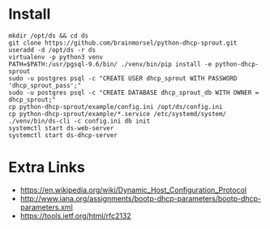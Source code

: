 # Install

    mkdir /opt/ds && cd ds
    git clone https://github.com/brainmorsel/python-dhcp-sprout.git
    useradd -d /opt/ds -r ds
    virtualenv -p python3 venv
    PATH=$PATH:/usr/pgsql-9.6/bin/ ./venv/bin/pip install -e python-dhcp-sprout
    sudo -u postgres psql -c "CREATE USER dhcp_sprout WITH PASSWORD 'dhcp_sprout_pass';"
    sudo -u postgres psql -c "CREATE DATABASE dhcp_sprout_db WITH OWNER = dhcp_sprout;"
    cp python-dhcp-sprout/example/config.ini /opt/ds/config.ini
    cp python-dhcp-sprout/example/*.service /etc/systemd/system/
    ./venv/bin/ds-cli -c config.ini db init
    systemctl start ds-web-server
    systemctl start ds-dhcp-server

# Extra Links

 * https://en.wikipedia.org/wiki/Dynamic_Host_Configuration_Protocol
 * http://www.iana.org/assignments/bootp-dhcp-parameters/bootp-dhcp-parameters.xml
 * https://tools.ietf.org/html/rfc2132

